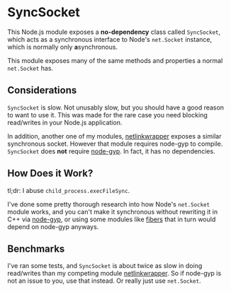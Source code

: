# SyncSocket

This Node.js module exposes a **no-dependency** class called `SyncSocket`, which acts as a synchronous interface to Node's `net.Socket` instance, which is normally only **a**synchronous.

This module exposes many of the same methods and properties a normal `net.Socket` has.

## Considerations

`SyncSocket` is slow. Not unusably slow, but you should have a good reason to want to use it. This was made for the rare case you need blocking read/writes in your Node.js application.

In addition, another one of my modules, [netlinkwrapper][netlinkwrapper] exposes a similar synchronous socket. However that module requires node-gyp to compile. `SyncSocket` does **not** require [node-gyp][node-gyp]. In fact, it has no dependencies.

## How Does it Work?

tl;dr: I abuse `child_process.execFileSync`.

I've done some pretty thorough research into how Node's `net.Socket` module works, and you can't make it synchronous without rewriting it in C++ via [node-gyp][node-gyp], or using some modules like [fibers][fibers] that in turn would depend on node-gyp anyways.

## Benchmarks

I've ran some tests, and `SyncSocket` is about twice as slow in doing read/writes than my competing module [netlinkwrapper][netlinkwrapper]. So if node-gyp is not an issue to you, use that instead. Or really just use `net.Socket`.

[netlinkwrapper]: https://github.com/JacobFischer/netlinkwrapper
[node-gyp]: https://github.com/nodejs/node-gyp
[fibers]: https://github.com/laverdet/node-fibers
